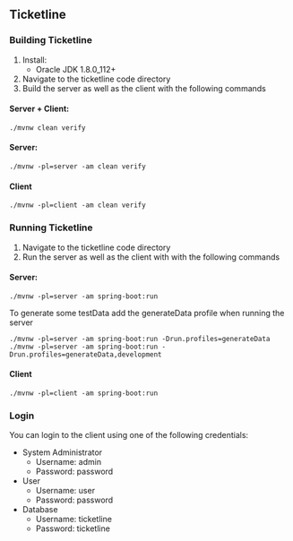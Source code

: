 ## Ticketline

### Building Ticketline

1. Install:
    * Oracle JDK 1.8.0_112+
2. Navigate to the ticketline code directory
3. Build the server as well as the client with the following commands

#### Server + Client:
```
./mvnw clean verify
```
#### Server:
```
./mvnw -pl=server -am clean verify
```
#### Client
```
./mvnw -pl=client -am clean verify
```

### Running Ticketline

1. Navigate to the ticketline code directory
2. Run the server as well as the client with with the following commands

#### Server:
```
./mvnw -pl=server -am spring-boot:run
```

To generate some testData add the generateData profile when running the server
```
./mvnw -pl=server -am spring-boot:run -Drun.profiles=generateData
./mvnw -pl=server -am spring-boot:run -Drun.profiles=generateData,development
```

#### Client
```
./mvnw -pl=client -am spring-boot:run
```

### Login

You can login to the client using one of the following credentials:

* System Administrator
  * Username: admin
  * Password: password
* User
  * Username: user
  * Password: password
* Database
  * Username: ticketline
  * Password: ticketline